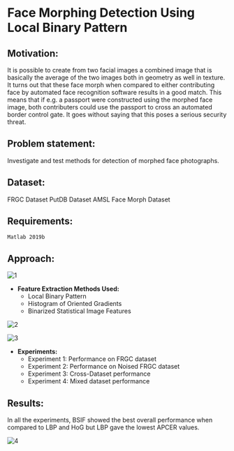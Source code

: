 # Face Morphing Detection Using Local Binary Pattern
 
## Motivation: 
It is possible to create from two facial images a combined image that is basically the average of the two images both in geometry as well in texture. It turns out that these face morph when compared to either contributing face by automated face recognition software results in a good match. This means that if e.g. a passport were constructed using the morphed face image, both contributers could use the passport to cross an automated border control gate. It goes without saying that this poses a serious security threat.

## Problem statement: 
Investigate and test methods for detection of morphed face photographs.

## Dataset: 
FRGC Dataset
PutDB Dataset
AMSL Face Morph Dataset

## Requirements:
`Matlab 2019b`

## Approach:
![1](https://user-images.githubusercontent.com/64839751/92324440-f8724400-f041-11ea-9f1c-04789f1b3fed.png)

- **Feature Extraction Methods Used:**
    - Local Binary Pattern
    - Histogram of Oriented Gradients
    - Binarized Statistical Image Features
 
 ![2](https://user-images.githubusercontent.com/64839751/92324285-9d8c1d00-f040-11ea-8317-b3cf6ddb2193.png)
 
 ![3](https://user-images.githubusercontent.com/64839751/92324288-9ebd4a00-f040-11ea-98e2-3518d144b0d5.png)
 
 
 - **Experiments:**
     - Experiment 1: Performance on FRGC dataset
     - Experiment 2: Performance on Noised FRGC dataset
     - Experiment 3: Cross-Dataset performance
     - Experiment 4: Mixed dataset performance
  
  ## Results: 
  In all the experiments, BSIF showed the best overall performance when compared to LBP and HoG but LBP gave the lowest APCER values.
  
  ![4](https://user-images.githubusercontent.com/64839751/92324286-9e24b380-f040-11ea-9c80-3adb8c549e42.png)
  
  

